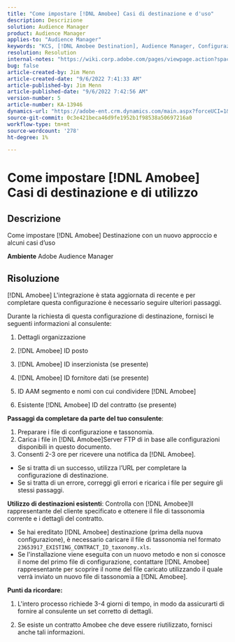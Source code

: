```yaml
---
title: "Come impostare [!DNL Amobee] Casi di destinazione e d'uso"
description: Descrizione
solution: Audience Manager
product: Audience Manager
applies-to: "Audience Manager"
keywords: "KCS, [!DNL Amobee Destination], Audience Manager, Configurazione"
resolution: Resolution
internal-notes: "https://wiki.corp.adobe.com/pages/viewpage.action?spaceKey=MCPI&title=Turn+Amobee+-+AAM+Destination"
bug: false
article-created-by: Jim Menn
article-created-date: "9/6/2022 7:41:33 AM"
article-published-by: Jim Menn
article-published-date: "9/6/2022 7:42:56 AM"
version-number: 5
article-number: KA-13946
dynamics-url: "https://adobe-ent.crm.dynamics.com/main.aspx?forceUCI=1&pagetype=entityrecord&etn=knowledgearticle&id=1aac9553-b72d-ed11-9db1-0022480866ad"
source-git-commit: 0c3e421beca46d9fe1952b1f98538a50697216a0
workflow-type: tm+mt
source-wordcount: '278'
ht-degree: 1%

---
```


# Come impostare [!DNL Amobee] Casi di destinazione e di utilizzo

## Descrizione


Come impostare [!DNL Amobee] Destinazione con un nuovo approccio e alcuni casi d’uso

<b>Ambiente</b>
Adobe Audience Manager


## Risoluzione


[!DNL Amobee] L&#39;integrazione è stata aggiornata di recente e per completare questa configurazione è necessario seguire ulteriori passaggi.

Durante la richiesta di questa configurazione di destinazione, fornisci le seguenti informazioni al consulente:

1. Dettagli organizzazione

2. [!DNL Amobee] ID posto

3. [!DNL Amobee] ID inserzionista (se presente)

4. [!DNL Amobee] ID fornitore dati (se presente)

5. ID AAM segmento e nomi con cui condividere [!DNL Amobee]

6. Esistente [!DNL Amobee] ID del contratto (se presente)

<b>Passaggi da completare da parte del tuo consulente</b>:

1. Preparare i file di configurazione e tassonomia.
2. Carica i file in [!DNL Amobee]Server FTP di in base alle configurazioni disponibili in questo documento.
3. Consenti 2-3 ore per ricevere una notifica da [!DNL Amobee].


- Se si tratta di un successo, utilizza l’URL per completare la configurazione di destinazione.
- Se si tratta di un errore, correggi gli errori e ricarica i file per seguire gli stessi passaggi.


<b>Utilizzo di destinazioni esistenti</b>: Controlla con [!DNL Amobee]Il rappresentante del cliente specificato e ottenere il file di tassonomia corrente e i dettagli del contratto.

- Se hai ereditato [!DNL Amobee] destinazione (prima della nuova configurazione), è necessario caricare il file di tassonomia nel formato `23653917_EXISTING_CONTRACT_ID_taxonomy.xls`.
- Se l&#39;installazione viene eseguita con un nuovo metodo e non si conosce il nome del primo file di configurazione, contattare [!DNL Amobee] rappresentante per scoprire il nome del file caricato utilizzando il quale verrà inviato un nuovo file di tassonomia a [!DNL Amobee].


<b>Punti da ricordare:</b>

1. L&#39;intero processo richiede 3-4 giorni di tempo, in modo da assicurarti di fornire al consulente un set corretto di dettagli.

2. Se esiste un contratto Amobee che deve essere riutilizzato, fornisci anche tali informazioni.
